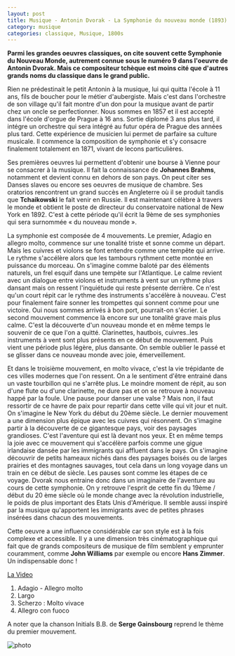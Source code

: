 ```yaml
---
layout: post
title: Musique - Antonin Dvorak - La Symphonie du nouveau monde (1893)
category: musique
categories: classique, Musique, 1800s
---
```


**Parmi les grandes oeuvres classiques, on cite souvent cette Symphonie du Nouveau Monde, autrement connue sous le numéro 9 dans l'oeuvre de Antonin Dvorak. Mais ce compositeur tchèque est moins cité que d'autres grands noms du classique dans le grand public.**


Rien ne prédestinait le petit Antonin à la musique, lui qui quitta l'école à 11 ans, fils de boucher pour le métier d'aubergiste. Mais c'est dans l'orchestre de son village qu'il fait montre d'un don pour la musique avant de partir chez un oncle se perfectionner. Nous sommes en 1857 et il est accepté dans l'école d'orgue de Prague à 16 ans. Sortie diplomé 3 ans plus tard, il intégre un orchestre qui sera intégré au futur opéra de Prague des années plus tard. Cette expérience de musicien lui permet de parfaire sa culture musicale. Il commence la composition de symphonie et s'y consacre finalement totalement en 1871, vivant de lecons particulières.

Ses premières oeuvres lui permettent d'obtenir une bourse à Vienne pour se consacrer à la musique. Il fait la connaissance de **Johannes Brahms**, notamment et devient connu en dehors de son pays. On peut citer ses Danses slaves ou encore ses oeuvres de musique de chambre. Ses oratorios rencontrent un grand succès en Angleterre où il se produit tandis que **Tchaikowski** le fait venir en Russie. Il est maintenant célèbre à travers le monde et obtient le poste de directeur du conservatoire national de New York en 1892. C'est à cette période qu'il écrit la 9ème de ses symphonies qui sera surnommée « du nouveau monde ».

La symphonie est composée de 4 mouvements. Le premier, Adagio en allegro molto, commence sur une tonalité triste et sonne comme un départ. Mais les cuivres et violons se font entendre comme une tempête qui arrive. Le rythme s'accélère alors que les tambours rythment cette montée en puissance du morceau. On s'imagine comme baloté par des éléments naturels, un frel esquif dans une tempète sur l'Atlantique. Le calme revient avec un dialogue entre violons et instruments à vent sur un rythme plus dansant mais on ressent l'inquiétude qui reste présente derrière. Ce n'est qu'un court répit car le rythme des instruments s'accélère à nouveau. C'est pour finalement faire sonner les trompettes qui sonnent comme pour une victoire. Oui nous sommes arrivés à bon port, pourrait-on s'écrier. Le second mouvement commence là encore sur une tonalité grave mais plus calme. C'est la découverte d'un nouveau monde et en même temps le souvenir de ce que l'on a quitté. Clarinettes, hautbois, cuivres..les instruments à vent sont plus présents en ce début de mouvement. Puis vient une période plus légère, plus dansante. On semble oublier le passé et se glisser dans ce nouveau monde avec joie, émerveillement.

Et dans le troisième mouvement, en molto vivace, c'est la vie trépidante de ces villes modernes que l'on ressent. On a le sentiment d'être entrainé dans un vaste tourbillon qui ne s'arrête plus. Le moindre moment de répit, au son d'une flute ou d'une clarinette, ne dure pas et on se retrouve à nouveau happé par la foule. Une pause pour danser une valse ? Mais non, il faut ressortir de ce havre de paix pour repartir dans cette ville qui vit jour et nuit. On s'imagine le New York du début du 20ème siècle. Le dernier mouvement a une dimension plus épique avec les cuivres qui résonnent. On s'imagine partir à la découverte de ce gigantesque pays, voir des paysages grandioses. C'est l'aventure qui est là devant nos yeux. Et en même temps la joie avec ce mouvement qui s'accélère parfois comme une gigue irlandaise dansée par les immigrants qui affluent dans le pays. On s'imagine découvrir de petits hameaux nichés dans des paysages boisés ou de larges prairies et des montagnes sauvages, tout cela dans un long voyage dans un train en ce début de siècle. Les pauses sont comme les étapes de ce voyage. Dvorak nous entraine donc dans un imaginaire de l'aventure au cours de cette symphonie. On y retrouve l'esprit de cette fin du 19ème / début du 20 ème siècle où le monde change avec la révolution industrielle, le poids de plus important des Etats Unis d'Amérique. Il semble aussi inspiré par la musique qu'apportent les immigrants avec de petites phrases insérées dans chacun des mouvements.

Cette oeuvre a une influence considérable car son style est à la fois complexe et accessible. Il y a une dimension très cinématographique qui fait que de grands compositeurs de musique de film semblent y emprunter couramment, comme **John Williams** par exemple ou encore **Hans Zimmer**. Un indispensable donc !

[La Video](https://www.youtube.com/watch?v=WuqyfEyNXQo)

1. Adagio - Allegro molto 
2. Largo 
3. Scherzo : Molto vivace 
4. Allegro con fuoco

A noter que la chanson Initials B.B. de **Serge Gainsbourg** reprend le thème du premier mouvement.

![photo](http://cheziceman.files.wordpress.com/2014/11/dvorakmonde.jpg)
